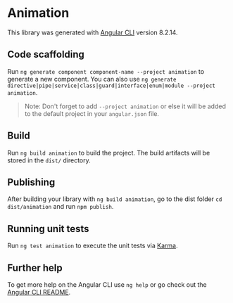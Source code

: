 # Animation

This library was generated with [Angular CLI](https://github.com/angular/angular-cli) version 8.2.14.

## Code scaffolding

Run `ng generate component component-name --project animation` to generate a new component. You can also use `ng generate directive|pipe|service|class|guard|interface|enum|module --project animation`.
> Note: Don't forget to add `--project animation` or else it will be added to the default project in your `angular.json` file. 

## Build

Run `ng build animation` to build the project. The build artifacts will be stored in the `dist/` directory.

## Publishing

After building your library with `ng build animation`, go to the dist folder `cd dist/animation` and run `npm publish`.

## Running unit tests

Run `ng test animation` to execute the unit tests via [Karma](https://karma-runner.github.io).

## Further help

To get more help on the Angular CLI use `ng help` or go check out the [Angular CLI README](https://github.com/angular/angular-cli/blob/master/README.md).
